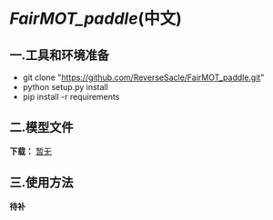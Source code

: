 **_FairMOT_paddle_**(中文)
===

一.工具和环境准备
---
* git clone "https://github.com/ReverseSacle/FairMOT_paddle.git"
* python setup.py install
* pip install -r requirements

二.模型文件
---
**下载：** [暂无]()

三.使用方法
---
**待补**




